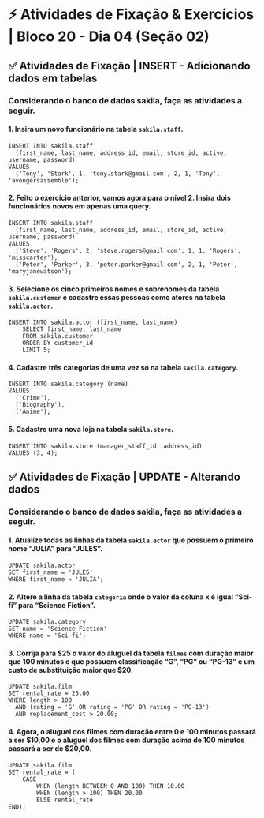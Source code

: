 # &#9889; Atividades de Fixação & Exercícios | Bloco 20 - Dia 04 (Seção 02)

## &#9989; Atividades de Fixação | INSERT - Adicionando dados em tabelas
### Considerando o banco de dados sakila, faça as atividades a seguir.

#### 1. Insira um novo funcionário na tabela `sakila.staff`.
```
INSERT INTO sakila.staff
  (first_name, last_name, address_id, email, store_id, active, username, password)
VALUES
  ('Tony', 'Stark', 1, 'tony.stark@gmail.com', 2, 1, 'Tony', 'avengersassemble');
```

#### 2. Feito o exercício anterior, vamos agora para o nível 2. Insira dois funcionários novos em apenas uma query.
```
INSERT INTO sakila.staff
  (first_name, last_name, address_id, email, store_id, active, username, password)
VALUES
  ('Steve', 'Rogers', 2, 'steve.rogers@gmail.com', 1, 1, 'Rogers', 'misscarter'),
  ('Peter', 'Parker', 3, 'peter.parker@gmail.com', 2, 1, 'Peter', 'maryjanewatson');
```

#### 3. Selecione os cinco primeiros nomes e sobrenomes da tabela `sakila.customer` e cadastre essas pessoas como atores na tabela `sakila.actor`.
```
INSERT INTO sakila.actor (first_name, last_name)
    SELECT first_name, last_name
    FROM sakila.customer
    ORDER BY customer_id
    LIMIT 5;
```

#### 4. Cadastre três categorias de uma vez só na tabela `sakila.category`.
```
INSERT INTO sakila.category (name) 
VALUES
  ('Crime'),
  ('Biography'),
  ('Anime');
```

#### 5. Cadastre uma nova loja na tabela `sakila.store`.
```
INSERT INTO sakila.store (manager_staff_id, address_id) 
VALUES (3, 4);
```

## &#9989; Atividades de Fixação | UPDATE - Alterando dados
### Considerando o banco de dados sakila, faça as atividades a seguir.

#### 1. Atualize todas as linhas da tabela `sakila.actor` que possuem o primeiro nome “JULIA” para “JULES”.
```
UPDATE sakila.actor
SET first_name = 'JULES'
WHERE first_name = 'JULIA';
```

#### 2. Altere a linha da tabela `categoria` onde o valor da coluna x é igual “Sci-fi” para “Science Fiction”.
```
UPDATE sakila.category
SET name = 'Science Fiction'
WHERE name = 'Sci-fi';
```

#### 3. Corrija para $25 o valor do aluguel da tabela `filmes` com duração maior que 100 minutos e que possuem classificação “G”, “PG” ou “PG-13” e um custo de substituição maior que $20.
```
UPDATE sakila.film
SET rental_rate = 25.00
WHERE length > 100
  AND (rating = 'G' OR rating = 'PG' OR rating = 'PG-13')
  AND replacement_cost > 20.00;
```

#### 4. Agora, o aluguel dos filmes com duração entre 0 e 100 minutos passará a ser $10,00 e o aluguel dos filmes com duração acima de 100 minutos passará a ser de $20,00.
```
UPDATE sakila.film
SET rental_rate = (
	CASE
		WHEN (length BETWEEN 0 AND 100) THEN 10.00
		WHEN (length > 100) THEN 20.00
		ELSE rental_rate
END);
```
